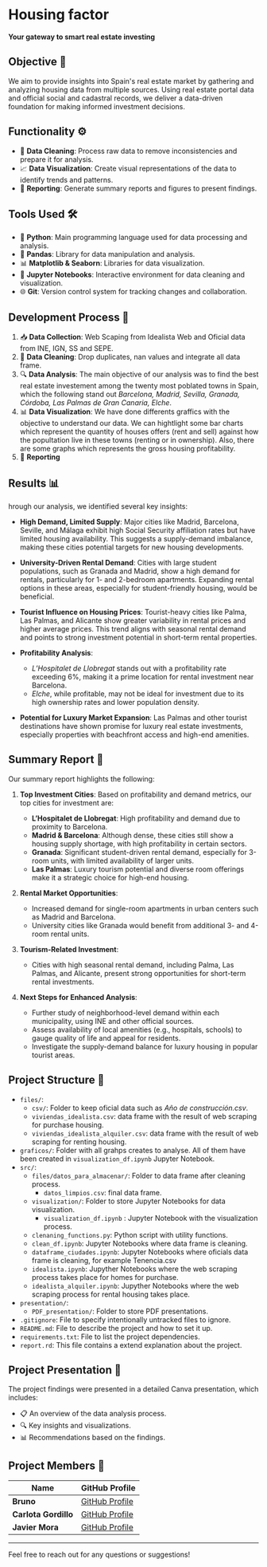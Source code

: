 # Housing factor
**Your gateway to smart real estate investing**

## Objective 🎯

We aim to provide insights into Spain's real estate market by gathering and analyzing housing data from multiple sources. Using real estate portal data and official social and cadastral records, we deliver a data-driven foundation for making informed investment decisions.

## Functionality ⚙️

- 🧹 **Data Cleaning**: Process raw data to remove inconsistencies and prepare it for analysis.
- 📈 **Data Visualization**: Create visual representations of the data to identify trends and patterns.
- 📝 **Reporting**: Generate summary reports and figures to present findings.

## Tools Used 🛠️

- 🐍 **Python**: Main programming language used for data processing and analysis.
- 🐼 **Pandas**: Library for data manipulation and analysis.
- 📊 **Matplotlib & Seaborn**: Libraries for data visualization.
- 📓 **Jupyter Notebooks**: Interactive environment for data cleaning and visualization.
- 🌐 **Git**: Version control system for tracking changes and collaboration.

## Development Process 🚀

1. 📥 **Data Collection**: Web Scaping from Idealista Web and Oficial data from INE, IGN, SS and SEPE.
2. 🧹 **Data Cleaning**: Drop duplicates, nan values and integrate all data frame. 
3. 🔍 **Data Analysis**: The main objective of our analysis was to find the best real estate investement among the twenty most poblated towns in Spain, which the following stand out *Barcelona, Madrid, Sevilla, Granada, Córdoba, Las Palmas de Gran Canaria, Elche*. 
4. 📊 **Data Visualization**: We have done differents graffics with the objective to understand our data. We can hightlight some bar charts which represent the quantity of houses offers (rent and sell) against how the popultation live in these towns (renting or in ownership). Also, there are some graphs which represents the gross housing profitability.
5. 📝 **Reporting**

## Results 📊
hrough our analysis, we identified several key insights:

- **High Demand, Limited Supply**: Major cities like Madrid, Barcelona, Seville, and Málaga exhibit high Social Security affiliation rates but have limited housing availability. This suggests a supply-demand imbalance, making these cities potential targets for new housing developments.
  
- **University-Driven Rental Demand**: Cities with large student populations, such as Granada and Madrid, show a high demand for rentals, particularly for 1- and 2-bedroom apartments. Expanding rental options in these areas, especially for student-friendly housing, would be beneficial.

- **Tourist Influence on Housing Prices**: Tourist-heavy cities like Palma, Las Palmas, and Alicante show greater variability in rental prices and higher average prices. This trend aligns with seasonal rental demand and points to strong investment potential in short-term rental properties.

- **Profitability Analysis**:
  - *L’Hospitalet de Llobregat* stands out with a profitability rate exceeding 6%, making it a prime location for rental investment near Barcelona.
  - *Elche*, while profitable, may not be ideal for investment due to its high ownership rates and lower population density.

- **Potential for Luxury Market Expansion**: Las Palmas and other tourist destinations have shown promise for luxury real estate investments, especially properties with beachfront access and high-end amenities.


## Summary Report 📄

Our summary report highlights the following:

1. **Top Investment Cities**: Based on profitability and demand metrics, our top cities for investment are:
   - **L’Hospitalet de Llobregat**: High profitability and demand due to proximity to Barcelona.
   - **Madrid & Barcelona**: Although dense, these cities still show a housing supply shortage, with high profitability in certain sectors.
   - **Granada**: Significant student-driven rental demand, especially for 3-room units, with limited availability of larger units.
   - **Las Palmas**: Luxury tourism potential and diverse room offerings make it a strategic choice for high-end housing.

2. **Rental Market Opportunities**: 
   - Increased demand for single-room apartments in urban centers such as Madrid and Barcelona.
   - University cities like Granada would benefit from additional 3- and 4-room rental units.

3. **Tourism-Related Investment**:
   - Cities with high seasonal rental demand, including Palma, Las Palmas, and Alicante, present strong opportunities for short-term rental investments.

4. **Next Steps for Enhanced Analysis**:
   - Further study of neighborhood-level demand within each municipality, using INE and other official sources.
   - Assess availability of local amenities (e.g., hospitals, schools) to gauge quality of life and appeal for residents.
   - Investigate the supply-demand balance for luxury housing in popular tourist areas.



## Project Structure 📁

- `files/`: 
    - `csv/`: Folder to keep oficial data such as *Año de construcción.csv*.
    - `viviendas_idealista.csv`: data frame with the result of web scraping for purchase housing.
    - `viviendas_idealista_alquiler.csv`: data frame with the result of web scraping for renting housing.
- `graficos/`: Folder with all grahps creates to analyse. All of them have been created in `visualization_df.ipynb` Jupyter Notebook.
- `src/`: 
  - `files/datos_para_almacenar/`: Folder to data frame after cleaning process.
    - `datos_limpios.csv`: final data frame.
  - `visualization/`: Folder to store Jupyter Notebooks for data visualization.
     - `visualization_df.ipynb` : Jupyter Notebook with the visualization process. 
  - `clenaning_functions.py`: Python script with utility functions.
  - `clean_df.ipynb`: Jupyter Notebooks where data frame is cleaning.
  - `dataframe_ciudades.ipynb`: Jupyter Notebooks where oficials data frame is cleaning, for example Tenencia.csv
  - `idealista.ipynb`: Jupyther Notebooks where the web scraping process takes place for homes for purchase.
  - `idealista_alquiler.ipynb`: Jupyther Notebooks where the web scraping process for rental housing takes place.
- `presentation/`: 
  - `PDF_presentation/`: Folder to store PDF presentations.
- `.gitignore`: File to specify intentionally untracked files to ignore.
- `README.md`: File to describe the project and how to set it up.
- `requirements.txt`: File to list the project dependencies.
- `report.rd`: This file contains a extend explanation about the project.

## Project Presentation 🎤

The project findings were presented in a detailed Canva presentation, which includes:
- 📋 An overview of the data analysis process.
- 🔍 Key insights and visualizations.
- 📊 Recommendations based on the findings.




## Project Members 👥

| Name       | GitHub Profile                           |
|------------|------------------------------------------|
| **Bruno** | [GitHub Profile](https://github.com/member1) |
| **Carlota Gordillo** | [GitHub Profile](https://github.com/carlotagordillo2) |
| **Javier Mora** | [GitHub Profile](https://github.com/jmorsal) |
----

Feel free to reach out for any questions or suggestions!
